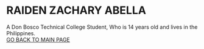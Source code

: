 # RAIDEN ZACHARY ABELLA
<body>A Don Bosco Technical College Student, Who is 14 years old and lives in the Philippines.<br><a href=index.html>GO BACK TO MAIN PAGE</a>
</body>

